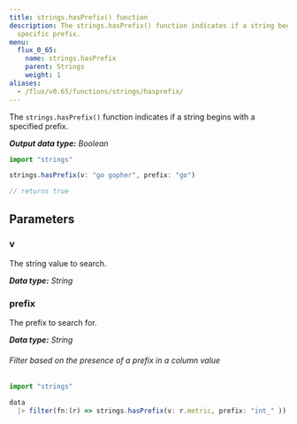 ```yaml
---
title: strings.hasPrefix() function
description: The strings.hasPrefix() function indicates if a string begins with a
  specific prefix.
menu:
  flux_0_65:
    name: strings.hasPrefix
    parent: Strings
    weight: 1
aliases:
  - /flux/v0.65/functions/strings/hasprefix/
---
```


The `strings.hasPrefix()` function indicates if a string begins with a specified prefix.

_**Output data type:** Boolean_

```js
import "strings"

strings.hasPrefix(v: "go gopher", prefix: "go")

// returns true
```

## Parameters

### v
The string value to search.

_**Data type:** String_

### prefix
The prefix to search for.

_**Data type:** String_

###### Filter based on the presence of a prefix in a column value
```js
import "strings"

data
  |> filter(fn:(r) => strings.hasPrefix(v: r.metric, prefix: "int_" ))
```
